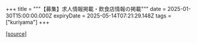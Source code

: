 +++
title = """【募集】求人情報掲載・飲食店情報の掲載"""
date = 2025-01-30T15:00:00.000Z
expiryDate = 2025-05-14T07:21:29.148Z
tags = ["kuriyama"]
+++


[[source]](https://www.town.kuriyama.hokkaido.jp/soshiki/46/26544.html)
